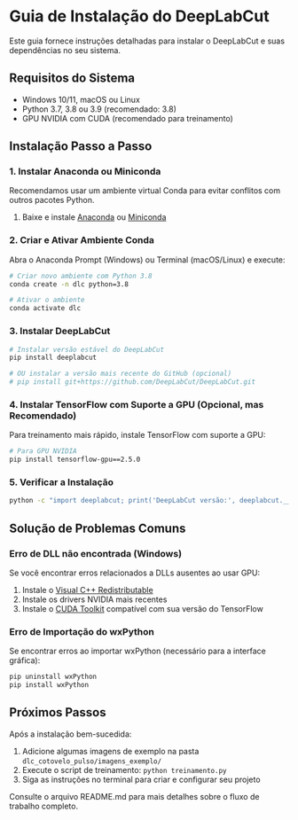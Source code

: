 # Guia de Instalação do DeepLabCut

Este guia fornece instruções detalhadas para instalar o DeepLabCut e suas dependências no seu sistema.

## Requisitos do Sistema

- Windows 10/11, macOS ou Linux
- Python 3.7, 3.8 ou 3.9 (recomendado: 3.8)
- GPU NVIDIA com CUDA (recomendado para treinamento)

## Instalação Passo a Passo

### 1. Instalar Anaconda ou Miniconda

Recomendamos usar um ambiente virtual Conda para evitar conflitos com outros pacotes Python.

1. Baixe e instale [Anaconda](https://www.anaconda.com/products/distribution) ou [Miniconda](https://docs.conda.io/en/latest/miniconda.html)

### 2. Criar e Ativar Ambiente Conda

Abra o Anaconda Prompt (Windows) ou Terminal (macOS/Linux) e execute:

```bash
# Criar novo ambiente com Python 3.8
conda create -n dlc python=3.8

# Ativar o ambiente
conda activate dlc
```

### 3. Instalar DeepLabCut

```bash
# Instalar versão estável do DeepLabCut
pip install deeplabcut

# OU instalar a versão mais recente do GitHub (opcional)
# pip install git+https://github.com/DeepLabCut/DeepLabCut.git
```

### 4. Instalar TensorFlow com Suporte a GPU (Opcional, mas Recomendado)

Para treinamento mais rápido, instale TensorFlow com suporte a GPU:

```bash
# Para GPU NVIDIA
pip install tensorflow-gpu==2.5.0
```

### 5. Verificar a Instalação

```bash
python -c "import deeplabcut; print('DeepLabCut versão:', deeplabcut.__version__)"
```

## Solução de Problemas Comuns

### Erro de DLL não encontrada (Windows)

Se você encontrar erros relacionados a DLLs ausentes ao usar GPU:

1. Instale o [Visual C++ Redistributable](https://aka.ms/vs/16/release/vc_redist.x64.exe)
2. Instale os drivers NVIDIA mais recentes
3. Instale o [CUDA Toolkit](https://developer.nvidia.com/cuda-downloads) compatível com sua versão do TensorFlow

### Erro de Importação do wxPython

Se encontrar erros ao importar wxPython (necessário para a interface gráfica):

```bash
pip uninstall wxPython
pip install wxPython
```

## Próximos Passos

Após a instalação bem-sucedida:

1. Adicione algumas imagens de exemplo na pasta `dlc_cotovelo_pulso/imagens_exemplo/`
2. Execute o script de treinamento: `python treinamento.py`
3. Siga as instruções no terminal para criar e configurar seu projeto

Consulte o arquivo README.md para mais detalhes sobre o fluxo de trabalho completo.